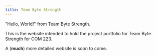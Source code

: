 ```yaml
---
title: Team Byte Strength
---
```


"Hello, World!" from Team Byte Strength.

This is the website intended to hold the project portfolio for Team Byte
Strength for COM 223.

A (**much**) more detailed website is soon to come.
